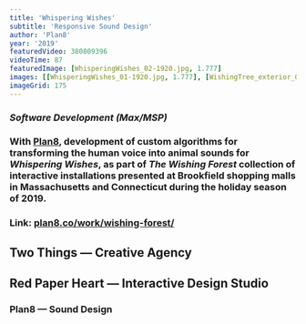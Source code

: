 ```yaml
---
title: 'Whispering Wishes'
subtitle: 'Responsive Sound Design'
author: 'Plan8'
year: '2019'
featuredVideo: 380809396
videoTime: 87
featuredImage: [WhisperingWishes_02-1920.jpg, 1.777]
images: [[WhisperingWishes_01-1920.jpg, 1.777], [WishingTree_exterior_01_hero-1136.jpg, 1]]
imageGrid: 175
---
```


### _Software Development (Max/MSP)_

### With [Plan8](https://plan8.co), development of custom algorithms for transforming the human voice into animal sounds for _Whispering Wishes_, as part of _The Wishing Forest_ collection of interactive installations presented at Brookfield shopping malls in Massachusetts and Connecticut during the holiday season of 2019.

### Link: [plan8.co/work/wishing-forest/](https://plan8.co/work/wishing-forest/)

## Two Things — Creative Agency

## Red Paper Heart — Interactive Design Studio

### Plan8 — Sound Design
